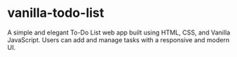 # vanilla-todo-list
A simple and elegant To-Do List web app built using HTML, CSS, and Vanilla JavaScript. Users can add and manage tasks with a responsive and modern UI.
